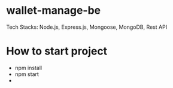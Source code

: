 # wallet-manage-be

Tech Stacks: Node.js, Express.js, Mongoose, MongoDB, Rest API


# How to start project

- npm install
- npm start
- 
